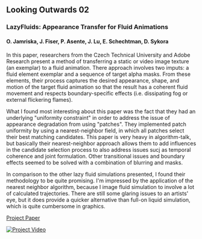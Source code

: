 ## Looking Outwards 02

### LazyFluids: Appearance Transfer for Fluid Animations
#### O. Jamriska, J. Fiser, P. Asente, J. Lu, E. Schechtman, D. Sykora

In this paper, researchers from the Czech Technical University and Adobe Research present a method of transferring a static or video image texture (an exemplar) to a fluid animation. There approach involves two imputs: a fluid element exemplar and a sequence of target alpha masks. From these elements, their process captures the desired appearance, shape, and motion of the target fluid animation so that the result has a coherent fluid movement and respects boundary-specific effects (i.e. dissipating fog or external flickering flames).

What I found most interesting about this paper was the fact that they had an underlying "uniformity constraint" in order to address the issue of appearance degradation from using "patches". They implemented patch uniformity by using a nearest-neighbor field, in which all patches select their best matching candidates. This paper is very heavy in algorithm-talk, but basically their nearest-neighbor approach allows them to add influences in the candidate selection process to also address issues sucj as temporal coherence and joint formulation. Other transitional issues and boundary effects seemed to be solved with a combination of blurring and masks.

In comparison to the other lazy fluid simulations presented, I found their methodology to be quite promising. I'm impressed by the application of the nearest neighbor algorithm, because I image fluid simulation to involve a lot of calculated trajectories. There are still some glaring issues to an artists' eye, but it does provide a quicker alternative than full-on liquid simulation, which is quite cumbersome in graphics.

[Project Paper](http://dcgi.felk.cvut.cz/home/sykorad/Jamriska15-SIG.pdf)

[![Project Video](http://img.youtube.com/vi/6naNA2sle98/0.jpg)](https://youtu.be/6naNA2sle98)
